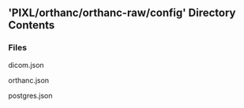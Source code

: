 ## 'PIXL/orthanc/orthanc-raw/config' Directory Contents

### Files

dicom.json

orthanc.json

postgres.json

